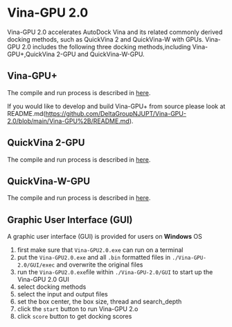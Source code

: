 # Vina-GPU 2.0
Vina-GPU 2.0 accelerates AutoDock Vina and its related commonly derived docking methods, such as QuickVina 2 and QuickVina-W with GPUs.
Vina-GPU 2.0 includes the following three docking methods,including Vina-GPU+,QuickVina 2-GPU and QuickVina-W-GPU.

## Vina-GPU+
The compile and run process is described in [here](https://github.com/DeltaGroupNJUPT/Vina-GPU-2.0/tree/main/Vina-GPU%2B).

If you would like to develop and build Vina-GPU+ from source please look at README.md(https://github.com/DeltaGroupNJUPT/Vina-GPU-2.0/blob/main/Vina-GPU%2B/README.md).

## QuickVina 2-GPU
The compile and run process is described in [here](https://github.com/DeltaGroupNJUPT/QuickVina2-GPU).

## QuickVina-W-GPU
The compile and run process is described in [here](https://github.com/DeltaGroupNJUPT/QVina-W-GPU).

## Graphic User Interface (GUI)
A graphic user interface (GUI) is provided for users on **Windows** OS
1. first make sure that  `Vina-GPU2.0.exe` can run on a terminal
2. put the `Vina-GPU2.0.exe` and all `.bin` formatted files in `./Vina-GPU-2.0/GUI/exec` and overwrite the original files
3. run the `Vina-GPU2.0.exe`file within  `./Vina-GPU-2.0/GUI` to start up the Vina-GPU 2.0 GUI
4. select docking methods
5. select the input and output files
6. set the box center, the box size, thread and search_depth
7. click the `start` button to run Vina-GPU 2.o
8. click `score` button to get docking scores
